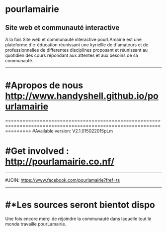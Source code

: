 # pourlamairie
Site web et communauté interactive
---------------------------------------------------------------------------------------------------------------------
A la fois Site web et communauté interactive
pourLAmairie est une plateforme d'e-éducation
réunissant une kyriellle de d'amateurs
et de professionnelles de differentes disciplines
proposant et réunissant au quotidien des cours
répondant aux attentes et aux besoins de sa communauté.

----------------------------------------------------------------------------------------------------------------------

#Apropos de nous
http://www.handyshell.github.io/pourlamairie
====================================================================================================================

=====================================================================================================================
#Available version: V2.1.015022015pLm

#Get involved     : http://pourlamairie.co.nf/
=====================================================================================================================

*********************************************************************************************************************
#JOIN: https://www.facebook.com/pourlamairie?fref=ts
*********************************************************************************************************************


#*Les sources seront bientot dispo
======================================


Une fois encore merçi de réjoindre la communauté dans laquelle tout le monde travaille pourLamairie.


